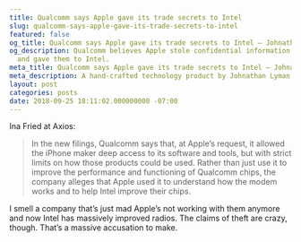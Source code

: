 ```yaml
---
title: Qualcomm says Apple gave its trade secrets to Intel
slug: qualcomm-says-apple-gave-its-trade-secrets-to-intel
featured: false
og_title: Qualcomm says Apple gave its trade secrets to Intel – Johnathan.org
og_description: Qualcomm believes Apple stole confidential information and trade secrets
  and gave them to Intel.
meta_title: Qualcomm says Apple gave its trade secrets to Intel – Johnathan.org
meta_description: A hand-crafted technology product by Johnathan Lyman
layout: post
categories: posts
date: 2018-09-25 18:11:02.000000000 -07:00
---
```


Ina Fried at Axios:

> In the new filings, Qualcomm says that, at Apple’s request, it allowed the iPhone maker deep access to its software and tools, but with strict limits on how those products could be used. Rather than just use it to improve the performance and functioning of Qualcomm chips, the company alleges that Apple used it to understand how the modem works and to help Intel improve their chips.

I smell a company that’s just mad Apple’s not working with them anymore and now Intel has massively improved radios. The claims of theft are crazy, though. That’s a massive accusation to make.

